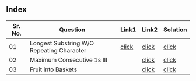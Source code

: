 ## Index 

Sr. No. | Question|Link1 | Link2 | Solution
---|---|---|---|---
01 | Longest Substring W/O Repeating Character | [click](https://practice.geeksforgeeks.org/problems/length-of-the-longest-substring3036/1?utm_source=youtube&utm_medium=collab_striver_ytdescription&utm_campaign=length-of-the-longest-substring) | [click](https://leetcode.com/problems/longest-substring-without-repeating-characters/) | [click](./Solutions/LongestSubstringWithoutRepeatingCharacter.java)
02 | Maximum Consecutive 1s III | | [click](https://leetcode.com/problems/max-consecutive-ones-iii/) | [click](./Solutions/MaximumConsecutiveOnesIII.java)
03 | Fruit into Baskets | |[click](https://leetcode.com/problems/fruit-into-baskets/) | [click](./Solutions/FruitIntoBaskets.java)
